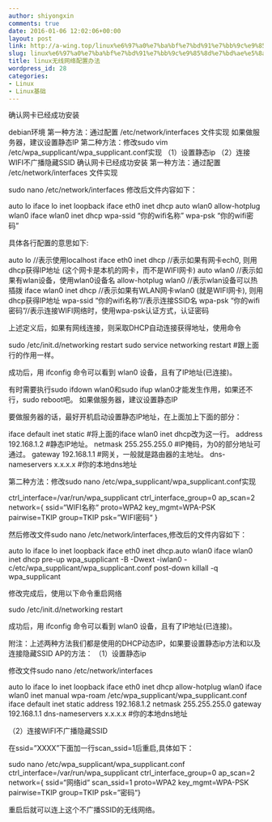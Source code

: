 ```yaml
---
author: shiyongxin
comments: true
date: 2016-01-06 12:02:06+00:00
layout: post
link: http://a-wing.top/linux%e6%97%a0%e7%ba%bf%e7%bd%91%e7%bb%9c%e9%85%8d%e7%bd%ae%e5%8a%9e%e6%b3%95/
slug: linux%e6%97%a0%e7%ba%bf%e7%bd%91%e7%bb%9c%e9%85%8d%e7%bd%ae%e5%8a%9e%e6%b3%95
title: linux无线网络配置办法
wordpress_id: 28
categories:
- Linux
- Linux基础
---
```


确认网卡已经成功安装

debian环境
第一种方法：通过配置 /etc/network/interfaces 文件实现
如果做服务器，建议设置静态IP
第二种方法：修改sudo vim  /etc/wpa_supplicant/wpa_supplicant.conf实现
（1）设置静态ip
（2）连接WIFI不广播隐藏SSID
确认网卡已经成功安装
第一种方法：通过配置 /etc/network/interfaces 文件实现

sudo nano /etc/network/interfaces
修改后文件内容如下：

auto lo
iface lo inet loopback
iface eth0 inet dhcp
auto wlan0
allow-hotplug wlan0
iface wlan0 inet dhcp
wpa-ssid “你的wifi名称”
wpa-psk “你的wifi密码”

具体各行配置的意思如下:

auto lo //表示使用localhost
iface eth0 inet dhcp //表示如果有网卡ech0, 则用dhcp获得IP地址 (这个网卡是本机的网卡，而不是WIFI网卡)
auto wlan0 //表示如果有wlan设备，使用wlan0设备名
allow-hotplug wlan0 //表示wlan设备可以热插拨
iface wlan0 inet dhcp //表示如果有WLAN网卡wlan0 (就是WIFI网卡), 则用dhcp获得IP地址
wpa-ssid “你的wifi名称”//表示连接SSID名
wpa-psk “你的wifi密码”//表示连接WIFI网络时，使用wpa-psk认证方式，认证密码

上述定义后，如果有网线连接，则采取DHCP自动连接获得地址，使用命令

sudo /etc/init.d/networking restart
sudo service networking restart #跟上面行的作用一样。

成功后，用 ifconfig 命令可以看到 wlan0 设备，且有了IP地址(已连接)。

有时需要执行sudo ifdown wlan0和sudo ifup wlan0才能发生作用，如果还不行，sudo reboot吧。
如果做服务器，建议设置静态IP

要做服务器的话，最好开机启动设置静态IP地址，在上面加上下面的部分：

iface default inet static #将上面的iface wlan0 inet dhcp改为这一行。
address 192.168.1.2 #静态IP地址。
netmask 255.255.255.0 #IP掩码，为0的部分地址可通过。
gateway 192.168.1.1 #网关，一般就是路由器的主地址。
dns-nameservers x.x.x.x #你的本地dns地址

第二种方法：修改sudo nano /etc/wpa_supplicant/wpa_supplicant.conf实现

ctrl_interface=/var/run/wpa_supplicant
ctrl_interface_group=0
ap_scan=2
network={
ssid=“WIFI名称“
proto=WPA2
key_mgmt=WPA-PSK
pairwise=TKIP
group=TKIP
psk=”WIFI密码“
}

然后修改文件sudo nano /etc/network/interfaces,修改后的文件内容如下：

auto lo
iface lo inet loopback
iface eth0 inet dhcp.auto wlan0
iface wlan0 inet dhcp
pre-up wpa_supplicant -B -Dwext -iwlan0 -c/etc/wpa_supplicant/wpa_supplicant.conf
post-down killall -q wpa_supplicant

修改完成后，使用以下命令重启网络

sudo /etc/init.d/networking restart

成功后，用 ifconfig 命令可以看到 wlan0 设备，且有了IP地址(已连接)。

附注：上述两种方法我们都是使用的DHCP动态IP，如果要设置静态ip方法和以及连接隐藏SSID AP的方法：
（1）设置静态ip

修改文件sudo nano /etc/network/interfaces

auto lo
iface lo inet loopback
iface eth0 inet dhcp
allow-hotplug wlan0
iface wlan0 inet manual
wpa-roam /etc/wpa_supplicant/wpa_supplicant.conf
iface default inet static
address 192.168.1.2
netmask 255.255.255.0
gateway 192.168.1.1
dns-nameservers x.x.x.x #你的本地dns地址

（2）连接WIFI不广播隐藏SSID

在ssid=”XXXX”下面加一行scan_ssid=1后重启,具体如下：

sudo nano /etc/wpa_supplicant/wpa_supplicant.conf
ctrl_interface=/var/run/wpa_supplicant
ctrl_interface_group=0
ap_scan=2
network={
ssid=“网络id“
scan_ssid=1
proto=WPA2
key_mgmt=WPA-PSK
pairwise=TKIP
group=TKIP
psk=”密码“}

重启后就可以连上这个不广播SSID的无线网络。
